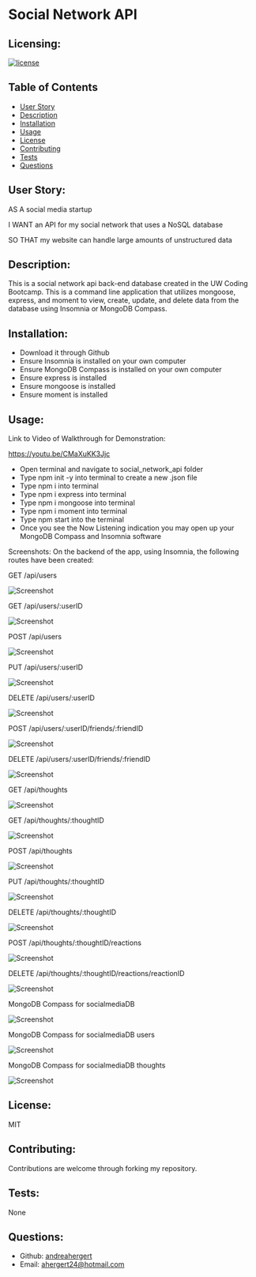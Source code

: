 # Social Network API

## Licensing:
[![license](https://img.shields.io/badge/license-MIT-blue)](https://shields.io)

## Table of Contents 
- [User Story](#user-story)
- [Description](#description)
- [Installation](#installation)
- [Usage](#usage)
- [License](#license)
- [Contributing](#contributing)
- [Tests](#tests)
- [Questions](#questions)

## User Story:
AS A social media startup

I WANT an API for my social network that uses a NoSQL database

SO THAT my website can handle large amounts of unstructured data

## Description:
This is a social network api back-end database created in the UW Coding Bootcamp. This is a command line application that utilizes mongoose, express, and moment to view, create, update, and delete data from the database using Insomnia or MongoDB Compass.

## Installation:
- Download it through Github
- Ensure Insomnia is installed on your own computer
- Ensure MongoDB Compass is installed on your own computer
- Ensure express is installed
- Ensure mongoose is installed
- Ensure moment is installed

## Usage:

Link to Video of Walkthrough for Demonstration:

https://youtu.be/CMaXuKK3Jjc


- Open terminal and navigate to social_network_api folder
- Type npm init -y into terminal to create a new .json file
- Type npm i into terminal
- Type npm i express into terminal
- Type npm i mongoose into terminal
- Type npm i moment into terminal
- Type npm start into the terminal
- Once you see the Now Listening indication you may open up your MongoDB Compass and Insomnia software


Screenshots:
On the backend of the app, using Insomnia, the following routes have been created:

GET /api/users

![Screenshot](assets/img/screenshot1.png)


GET /api/users/:userID

![Screenshot](assets/img/screenshot2.png)


POST /api/users

![Screenshot](assets/img/screenshot3.png)


PUT /api/users/:userID

![Screenshot](assets/img/screenshot4.png)


DELETE /api/users/:userID

![Screenshot](assets/img/screenshot5.png)


POST /api/users/:userID/friends/:friendID

![Screenshot](assets/img/screenshot6.png)


DELETE /api/users/:userID/friends/:friendID

![Screenshot](assets/img/screenshot7.png)


GET /api/thoughts

![Screenshot](assets/img/screenshot8.png)


GET /api/thoughts/:thoughtID

![Screenshot](assets/img/screenshot9.png)


POST /api/thoughts

![Screenshot](assets/img/screenshot10.png)


PUT /api/thoughts/:thoughtID

![Screenshot](assets/img/screenshot11.png)


DELETE /api/thoughts/:thoughtID

![Screenshot](assets/img/screenshot12.png)


POST /api/thoughts/:thoughtID/reactions

![Screenshot](assets/img/screenshot13.png)


DELETE /api/thoughts/:thoughtID/reactions/reactionID

![Screenshot](assets/img/screenshot14.png)


MongoDB Compass for socialmediaDB

![Screenshot](assets/img/screenshot15.png)


MongoDB Compass for socialmediaDB users

![Screenshot](assets/img/screenshot16.png)


MongoDB Compass for socialmediaDB thoughts

![Screenshot](assets/img/screenshot17.png)


## License:
MIT

## Contributing:
Contributions are welcome through forking my repository.

## Tests:
None

## Questions:
- Github: [andreahergert](https://github.com/andreahergert)
- Email: ahergert24@hotmail.com 